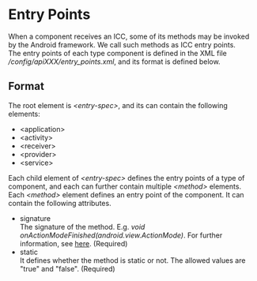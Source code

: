 # Entry Points #
When a component receives an ICC, some of its methods may be invoked by the Android framework. We call such methods as ICC entry points.  
The entry points of each type component is defined in the XML file */config/apiXXX/entry_points.xml*, and its format is defined below.  

## Format ##
The root element is *&lt;entry-spec&gt;*, and its can contain the following elements:

- &lt;application&gt;  
- &lt;activity&gt;
- &lt;receiver&gt;
- &lt;provider&gt;
- &lt;service&gt;

Each child element of *&lt;entry-spec&gt;* defines the entry points of a type of component, and each can further contain multiple *&lt;method&gt;* elements.  
Each *&lt;method&gt;* element defines an entry point of the component. It can contain the following attributes.

- signature  
The signature of the method. E.g. *void onActionModeFinished(android.view.ActionMode)*. For further information, see [here](method_sig.html). (Required)
- static  
It defines whether the method is static or not. The allowed values are "true" and "false". (Required)